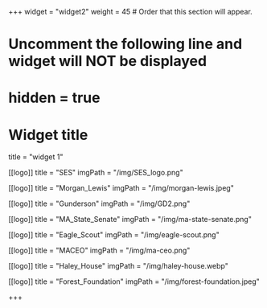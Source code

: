 +++
widget = "widget2"
weight = 45  # Order that this section will appear.

# Uncomment the following line and widget will NOT be displayed
# hidden = true

# Widget title
title = "widget 1"

[[logo]]
  title = "SES"
  imgPath = "/img/SES_logo.png"

[[logo]]
  title = "Morgan_Lewis"
  imgPath = "/img/morgan-lewis.jpeg"

[[logo]]
  title = "Gunderson"
  imgPath = "/img/GD2.png"


[[logo]]
  title = "MA_State_Senate"
  imgPath = "/img/ma-state-senate.png"


[[logo]]
  title = "Eagle_Scout"
  imgPath = "/img/eagle-scout.png"


[[logo]]
  title = "MACEO"
  imgPath = "/img/ma-ceo.png"

  
[[logo]]
  title = "Haley_House"
  imgPath = "/img/haley-house.webp"


[[logo]]
  title = "Forest_Foundation"
  imgPath = "/img/forest-foundation.jpeg"


+++

